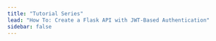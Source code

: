 ```yaml
---
title: "Tutorial Series"
lead: "How To: Create a Flask API with JWT-Based Authentication"
sidebar: false
---
```

